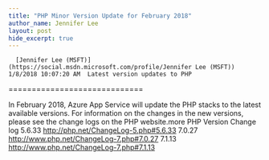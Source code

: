 ```yaml
---
title: "PHP Minor Version Update for February 2018"
author_name: Jennifer Lee 
layout: post
hide_excerpt: true
---
```

      [Jennifer Lee (MSFT)](https://social.msdn.microsoft.com/profile/Jennifer Lee (MSFT))  1/8/2018 10:07:20 AM  Latest version updates to PHP
=============================

 In February 2018, Azure App Service will update the PHP stacks to the latest available versions. For information on the changes in the new versions, please see the change logs on the PHP website.more    PHP Version Change log   5.6.33 <http://php.net/ChangeLog-5.php#5.6.33>   7.0.27 <http://www.php.net/ChangeLog-7.php#7.0.27>   7.1.13 http://www.php.net/ChangeLog-7.php#7.1.13         